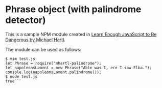 # Phrase object (with palindrome detector)

This is a sample NPM module created in [Learn Enough JavaScript to Be Dangerous by Michael Hartl](https://www.learnenough.com/javascript-tutorial).

The module can be used as follows:

```$ npm install --global mhartl-palindrome
$ vim test.js
let Phrase = require("mhartl-palindrome");
let napoleonsLament = new Phrase("Able was I, ere I saw Elba.");
console.log(napoleonsLament.palindrome());
$ node test.js
true```